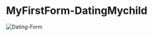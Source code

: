 # MyFirstForm-DatingMychild

![Dating-Form](https://user-images.githubusercontent.com/91279474/162786453-87b81bbf-4528-44dc-8296-a454f77969c9.png)
